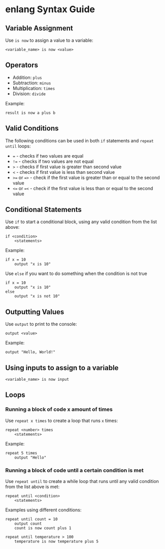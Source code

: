 # enlang Syntax Guide

## Variable Assignment

Use `is now` to assign a value to a variable:

```enlang
<variable_name> is now <value>
```

## Operators

- Addition: `plus`
- Subtraction: `minus`
- Multiplication: `times`
- Division: `divide`

Example:

```enlang
result is now a plus b
```

## Valid Conditions

The following conditions can be used in both `if` statements and `repeat until` loops:

- `=` - checks if two values are equal
- `!=` - checks if two values are not equal
- `>` - checks if first value is greater than second value
- `<` - checks if first value is less than second value
- `>=` or `=>` - check if the first value is greater than or equal to the second value
- `<=` or `=<` - check if the first value is less than or equal to the second value

## Conditional Statements

Use `if` to start a conditional block, using any valid condition from the list above:

```enlang
if <condition>
    <statements>
```

Example:

```enlang
if x = 10
    output "x is 10"
```

Use `else` if you want to do something when the condition is not true

```enlang
if x = 10
    output "x is 10"
else
    output "x is not 10"
```

## Outputting Values

Use `output` to print to the console:

```enlang
output <value>
```

Example:

```enlang
output "Hello, World!"
```

## Using inputs to assign to a variable

```enlang
<variable_name> is now input
```

## Loops

### Running a block of code x amount of times

Use `repeat x times` to create a loop that runs `x` times:

```enlang
repeat <number> times
    <statements>
```

Example:

```enlang
repeat 5 times
    output "Hello"
```

### Running a block of code until a certain condition is met

Use `repeat until` to create a while loop that runs until any valid condition from the list above is met:

```enlang
repeat until <condition>
    <statements>
```

Examples using different conditions:

```enlang
repeat until count = 10
    output count
    count is now count plus 1

repeat until temperature > 100
    temperature is now temperature plus 5
```
